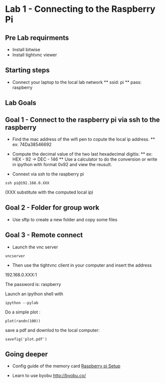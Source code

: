 # Lab 1 - Connecting to the Raspberry Pi


## Pre Lab requirments

* Install bitwise
* Install tightvnc viewer

## Starting steps
* Connect your laptop to the local lab network 
** ssid: pi
** pass: raspberry

## Lab Goals

## Goal 1 - Connect to the raspberry pi via ssh to the raspberry

* Find the mac address of the wifi pen to copute the local ip address.
** ex: 74Da38546692
* Compute the decimal value of the two last hexadecimal digitis: 
** ex: HEX - 92 -> DEC - 146
** Use a calculator to do the conversion or write in ipython with format 0x92 and view the reusult.


* Connext via ssh to the raspberry pi

`
ssh pi@192.168.0.XXX 
`

(XXX substitute with the computed local ip)

## Goal 2 - Folder for group work

* Use sftp to create a new folder and copy some files

## Goal 3 - Remote connect

* Launch the vnc server

`
vncserver
`

* Then use the tightvnc client in your computer and insert the address

192.168.0.XXX:1

The password is: raspberry

Launch an ipython shell with 

`
ipython --pylab
`

Do a simple plot : 

`
plot(randn(100))
`

save a pdf and downlod to the local computer:  

`
savefig('plot.pdf')
`


## Going deeper 
* Config guide of the memory card [Raspberry pi Setup](raspberry_pi_setup.md)

* Learn to use byobu http://byobu.co/
